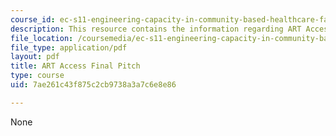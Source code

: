```yaml
---
course_id: ec-s11-engineering-capacity-in-community-based-healthcare-fall-2005
description: This resource contains the information regarding ART Access Final Pitch.
file_location: /coursemedia/ec-s11-engineering-capacity-in-community-based-healthcare-fall-2005/7ae261c43f875c2cb9738a3a7c6e8e86_MITEC_S11F05_art_access.pdf
file_type: application/pdf
layout: pdf
title: ART Access Final Pitch
type: course
uid: 7ae261c43f875c2cb9738a3a7c6e8e86

---
```

None
